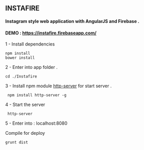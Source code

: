## INSTAFIRE

#### Instagram style web application with AngularJS and Firebase . 

#### DEMO : https://instafire.firebaseapp.com/

 1 - Install dependencies
```
npm install
bower install 
```
 2 - Enter into app folder .
```
cd ./Instafire
```
 3 - Install npm module [http-server](https://www.npmjs.com/package/http-server) for start server .
```
 npm install http-server -g
```

 4 - Start the server
```
 http-server
```
 5 - Enter into : localhost:8080


Compile for deploy
```
grunt dist
```